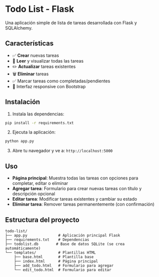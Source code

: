 # Todo List - Flask

Una aplicación simple de lista de tareas desarrollada con Flask y SQLAlchemy.

## Características

- ✅ **Crear** nuevas tareas
- 📖 **Leer** y visualizar todas las tareas
- ✏️ **Actualizar** tareas existentes
- 🗑️ **Eliminar** tareas
- ✅ Marcar tareas como completadas/pendientes
- 📱 Interfaz responsive con Bootstrap

## Instalación

1. Instala las dependencias:
```bash
pip install -r requirements.txt
```

2. Ejecuta la aplicación:
```bash
python app.py
```

3. Abre tu navegador y ve a: `http://localhost:5000`

## Uso

- **Página principal**: Muestra todas las tareas con opciones para completar, editar o eliminar
- **Agregar tarea**: Formulario para crear nuevas tareas con título y descripción opcional
- **Editar tarea**: Modificar tareas existentes y cambiar su estado
- **Eliminar tarea**: Remover tareas permanentemente (con confirmación)

## Estructura del proyecto

```
todo-list/
├── app.py              # Aplicación principal Flask
├── requirements.txt    # Dependencias
├── todolist.db        # Base de datos SQLite (se crea automáticamente)
└── templates/          # Plantillas HTML
    ├── base.html       # Plantilla base
    ├── index.html      # Página principal
    ├── add_todo.html   # Formulario para agregar
    └── edit_todo.html  # Formulario para editar
```
